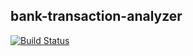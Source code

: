 ## bank-transaction-analyzer
[![Build Status](https://travis-ci.org/hezaaron/bank-transaction-analyzer.svg?branch=master)](https://travis-ci.org/hezaaron/bank-transaction-analyzer)